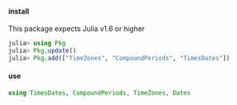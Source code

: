 #### install

This package expects Julia v1.6 or higher
```julia
julia> using Pkg
julia> Pkg.update()
julia> Pkg.add(["TimeZones", "CompoundPeriods", "TimesDates"])
```

#### use

```julia
using TimesDates, CompoundPeriods, TimeZones, Dates
```


